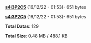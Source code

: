 [**s4i3P2C5**](/data/s4i3P2C5.txt) (16/12/22 - 01:53)- 651 bytes

[**s4i3P2C5**](/data/s4i3P2C5.txt) (16/12/22 - 01:53)- 651 bytes

**Total Datas**: 129

**Total Size**: 0.48 MB / 488.1 KB